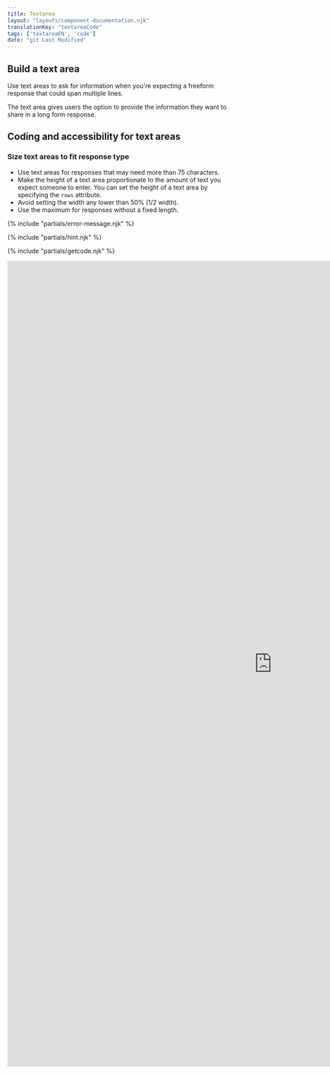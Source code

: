 ```yaml
---
title: Textarea
layout: "layouts/component-documentation.njk"
translationKey: "textareaCode"
tags: ['textareaEN', 'code']
date: "git Last Modified"
---
```


## Build a text area

Use text areas to ask for information when you're expecting a freeform response that could span multiple lines.

The text area gives users the option to provide the information they want to share in a long form response.

## Coding and accessibility for text areas

### Size text areas to fit response type

- Use text areas for responses that may need more than 75 characters.
- Make the height of a text area proportionate to the amount of text you expect someone to enter. You can set the height of a text area by specifying the `rows` attribute.
- Avoid setting the width any lower than 50% (1/2 width).
- Use the maximum for responses without a fixed length.

{% include "partials/error-message.njk" %}

{% include "partials/hint.njk" %}

{% include "partials/getcode.njk" %}

<iframe
  title="Overview of gcds-textarea properties and events."
  src="https://cds-snc.github.io/gcds-components/iframe.html?viewMode=docs&singleStory=true&id=components-textarea--events-properties"
  width="1200"
  height="1825"
  style="display: block; margin: 0 auto;"
  frameBorder="0"
  allow="clipboard-write"
></iframe>
